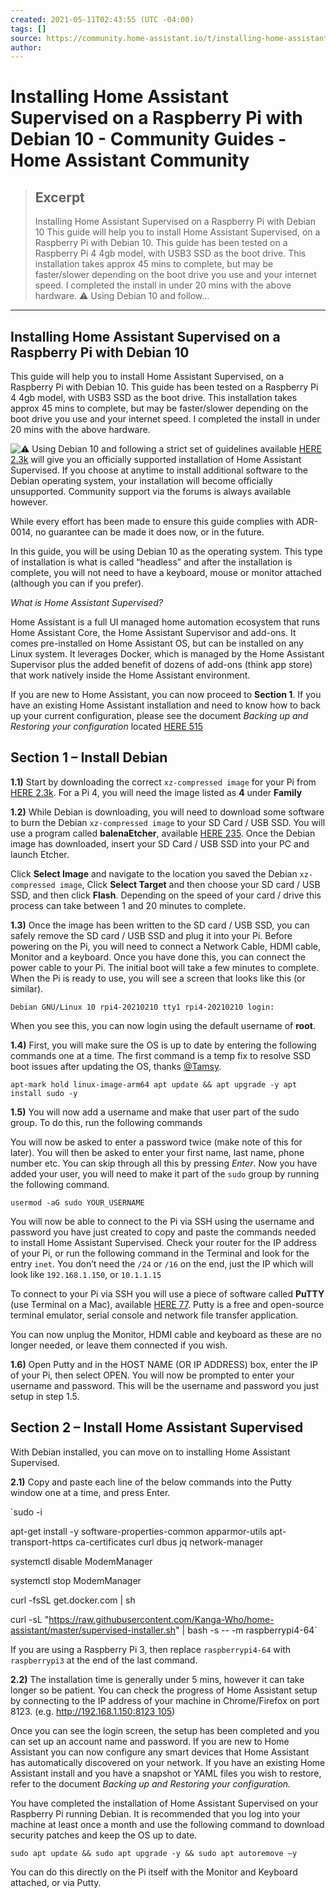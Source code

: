 ```yaml
---
created: 2021-05-11T02:43:55 (UTC -04:00)
tags: []
source: https://community.home-assistant.io/t/installing-home-assistant-supervised-on-a-raspberry-pi-with-debian-10/247116
author: 
---
```


# Installing Home Assistant Supervised on a Raspberry Pi with Debian 10 - Community Guides - Home Assistant Community

> ## Excerpt
> Installing Home Assistant Supervised on a Raspberry Pi with Debian 10 This guide will help you to install Home Assistant Supervised, on a Raspberry Pi with Debian 10. This guide has been tested on a Raspberry Pi 4 4gb model, with USB3 SSD as the boot drive. This installation takes approx 45 mins to complete, but may be faster/slower depending on the boot drive you use and your internet speed. I completed the install in under 20 mins with the above hardware.  ⚠ Using Debian 10 and follow...

---
## [](https://community.home-assistant.io/t/installing-home-assistant-supervised-on-a-raspberry-pi-with-debian-10/247116#installing-home-assistant-supervised-on-a-raspberry-pi-with-debian-10)Installing Home Assistant Supervised on a Raspberry Pi with Debian 10

This guide will help you to install Home Assistant Supervised, on a Raspberry Pi with Debian 10. This guide has been tested on a Raspberry Pi 4 4gb model, with USB3 SSD as the boot drive. This installation takes approx 45 mins to complete, but may be faster/slower depending on the boot drive you use and your internet speed. I completed the install in under 20 mins with the above hardware.

![:warning:](https://community.home-assistant.io/images/emoji/twitter/warning.png?v=9 ":warning:") Using Debian 10 and following a strict set of guidelines available [HERE 2.3k](https://github.com/home-assistant/architecture/blob/6da4482d171f2ef04de9320d313526653b5818b4/adr/0014-home-assistant-supervised.md) will give you an officially supported installation of Home Assistant Supervised. If you choose at anytime to install additional software to the Debian operating system, your installation will become officially unsupported. Community support via the forums is always available however.

While every effort has been made to ensure this guide complies with ADR-0014, no guarantee can be made it does now, or in the future.

In this guide, you will be using Debian 10 as the operating system. This type of installation is what is called “headless” and after the installation is complete, you will not need to have a keyboard, mouse or monitor attached (although you can if you prefer).

_What is Home Assistant Supervised?_

Home Assistant is a full UI managed home automation ecosystem that runs Home Assistant Core, the Home Assistant Supervisor and add-ons. It comes pre-installed on Home Assistant OS, but can be installed on any Linux system. It leverages Docker, which is managed by the Home Assistant Supervisor plus the added benefit of dozens of add-ons (think app store) that work natively inside the Home Assistant environment.

If you are new to Home Assistant, you can now proceed to **Section 1**. If you have an existing Home Assistant installation and need to know how to back up your current configuration, please see the document _Backing up and Restoring your configuration_ located [HERE 515](https://github.com/Kanga-Who/home-assistant/blob/9f437fb0043daaa6ed450ed0eec7da479cb1ff93/Backup%20and%20restore%20your%20config.md)

## [](https://community.home-assistant.io/t/installing-home-assistant-supervised-on-a-raspberry-pi-with-debian-10/247116#section-1-install-debian)Section 1 – Install Debian

**1.1)** Start by downloading the correct `xz-compressed image` for your Pi from [HERE 2.3k](https://raspi.debian.net/tested-images/). For a Pi 4, you will need the image listed as **4** under **Family**

**1.2)** While Debian is downloading, you will need to download some software to burn the Debian `xz-compressed image` to your SD Card / USB SSD. You will use a program called **balenaEtcher**, available [HERE 235](https://www.balena.io/etcher/). Once the Debian image has downloaded, insert your SD Card / USB SSD into your PC and launch Etcher.

Click **Select Image** and navigate to the location you saved the Debian `xz-compressed image`, Click **Select Target** and then choose your SD card / USB SSD, and then click **Flash**. Depending on the speed of your card / drive this process can take between 1 and 20 minutes to complete.

**1.3)** Once the image has been written to the SD card / USB SSD, you can safely remove the SD card / USB SSD and plug it into your Pi. Before powering on the Pi, you will need to connect a Network Cable, HDMI cable, Monitor and a keyboard. Once you have done this, you can connect the power cable to your Pi. The initial boot will take a few minutes to complete. When the Pi is ready to use, you will see a screen that looks like this (or similar).

`Debian GNU/Linux 10 rpi4-20210210 tty1
rpi4-20210210 login:` 

When you see this, you can now login using the default username of **root**.

**1.4)** First, you will make sure the OS is up to date by entering the following commands one at a time. The first command is a temp fix to resolve SSD boot issues after updating the OS, thanks [@Tamsy](https://community.home-assistant.io/u/tamsy).

`apt-mark hold linux-image-arm64
apt update && apt upgrade -y
apt install sudo -y` 

**1.5)** You will now add a username and make that user part of the sudo group. To do this, run the following commands

You will now be asked to enter a password twice (make note of this for later). You will then be asked to enter your first name, last name, phone number etc. You can skip through all this by pressing _Enter_. Now you have added your user, you will need to make it part of the `sudo` group by running the following command.

`usermod -aG sudo YOUR_USERNAME` 

You will now be able to connect to the Pi via SSH using the username and password you have just created to copy and paste the commands needed to install Home Assistant Supervised. Check your router for the IP address of your Pi, or run the following command in the Terminal and look for the entry `inet`. You don’t need the `/24` or `/16` on the end, just the IP which will look like `192.168.1.150`, or `10.1.1.15`

To connect to your Pi via SSH you will use a piece of software called **PuTTY** (use Terminal on a Mac), available [HERE 77](https://www.chiark.greenend.org.uk/~sgtatham/putty/latest.html). Putty is a free and open-source terminal emulator, serial console and network file transfer application.

You can now unplug the Monitor, HDMI cable and keyboard as these are no longer needed, or leave them connected if you wish.

**1.6)** Open Putty and in the HOST NAME (OR IP ADDRESS) box, enter the IP of your Pi, then select OPEN. You will now be prompted to enter your username and password. This will be the username and password you just setup in step 1.5.

## [](https://community.home-assistant.io/t/installing-home-assistant-supervised-on-a-raspberry-pi-with-debian-10/247116#section-2-install-home-assistant-supervised)Section 2 – Install Home Assistant Supervised

With Debian installed, you can move on to installing Home Assistant Supervised.

**2.1)** Copy and paste each line of the below commands into the Putty window one at a time, and press Enter.

`sudo -i

apt-get install -y software-properties-common apparmor-utils apt-transport-https ca-certificates curl dbus jq network-manager

systemctl disable ModemManager

systemctl stop ModemManager

curl -fsSL get.docker.com | sh

curl -sL "https://raw.githubusercontent.com/Kanga-Who/home-assistant/master/supervised-installer.sh" | bash -s -- -m raspberrypi4-64` 

If you are using a Raspberry Pi 3, then replace `raspberrypi4-64` with `raspberrypi3` at the end of the last command.

**2.2)** The installation time is generally under 5 mins, however it can take longer so be patient. You can check the progress of Home Assistant setup by connecting to the IP address of your machine in Chrome/Firefox on port 8123. (e.g. [http://192.168.1.150:8123 105](http://192.168.1.150:8123/))

Once you can see the login screen, the setup has been completed and you can set up an account name and password. If you are new to Home Assistant you can now configure any smart devices that Home Assistant has automatically discovered on your network. If you have an existing Home Assistant install and you have a snapshot or YAML files you wish to restore, refer to the document _Backing up and Restoring your configuration._

You have completed the installation of Home Assistant Supervised on your Raspberry Pi running Debian. It is recommended that you log into your machine at least once a month and use the following command to download security patches and keep the OS up to date.

`sudo apt update && sudo apt upgrade -y && sudo apt autoremove –y` 

You can do this directly on the Pi itself with the Monitor and Keyboard attached, or via Putty.
